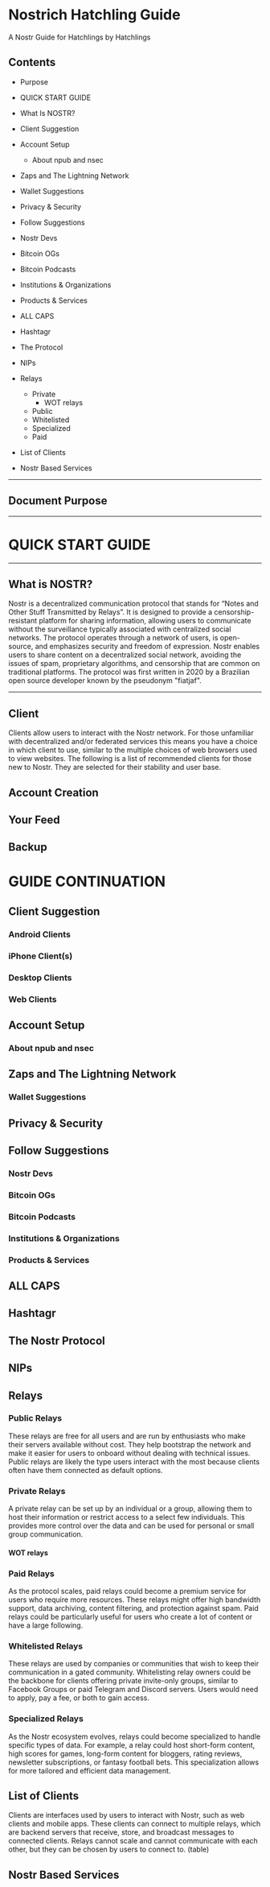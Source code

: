 # Nostrich Hatchling Guide
A Nostr Guide for Hatchlings by Hatchlings 
<!-- document ver 0.2.9
- seperate quick start and full guide
-->
## Contents
- Purpose
- QUICK START GUIDE
- What Is NOSTR?
- Client Suggestion
- Account Setup
  - About npub and nsec
- Zaps and The Lightning Network
- Wallet Suggestions
- Privacy & Security

- Follow Suggestions
 - Nostr Devs
 - Bitcoin OGs
 - Bitcoin Podcasts
 - Institutions & Organizations
 - Products & Services
- ALL CAPS
- Hashtagr
- The Protocol
- NIPs
- Relays
  - Private
    - WOT relays
  - Public
  - Whitelisted
  - Specialized
  - Paid
- List of Clients
- Nostr Based Services
---

## Document Purpose

---

# QUICK START GUIDE

---

## What is NOSTR?
Nostr is a decentralized communication protocol that stands for “Notes and Other Stuff Transmitted by Relays”.
It is designed to provide a censorship-resistant platform for sharing information, allowing users to communicate without the surveillance typically associated with centralized social networks. The protocol operates through a network of users, is open-source, and emphasizes security and freedom of expression. Nostr enables users to share content on a decentralized social network, avoiding the issues of spam, proprietary algorithms, and censorship that are common on traditional platforms. The protocol was first written in 2020 by a Brazilian open source developer known by the pseudonym "fiatjaf".

---

## Client 
Clients allow users to interact with the Nostr network. For those unfamiliar with decentralized and/or federated services this means you have a choice in which client to use, similar to the multiple choices of web browsers used to view websites. The following is a list of recommended clients for those new to Nostr. They are selected for their stability and user base.
## Account Creation
## Your Feed
## Backup
# GUIDE CONTINUATION
## Client Suggestion
### Android Clients
### iPhone Client(s)
### Desktop Clients
### Web Clients
## Account Setup
### About npub and nsec
## Zaps and The Lightning Network
### Wallet Suggestions
## Privacy & Security
## Follow Suggestions
### Nostr Devs
### Bitcoin OGs
### Bitcoin Podcasts
### Institutions & Organizations
### Products & Services
## ALL CAPS
## Hashtagr
## The Nostr Protocol
## NIPs
## Relays
### Public Relays
These relays are free for all users and are run by enthusiasts who make their servers available without cost. They help bootstrap the network and make it easier for users to onboard without dealing with technical issues.
Public relays are likely the type users interact with the most because clients often have them connected as default options.
### Private Relays
A private relay can be set up by an individual or a group, allowing them to host their information or restrict access to a select few individuals. This provides more control over the data and can be used for personal or small group communication.
#### WOT relays
### Paid Relays
As the protocol scales, paid relays could become a premium service for users who require more resources. These relays might offer high bandwidth support, data archiving, content filtering, and protection against spam. Paid relays could be particularly useful for users who create a lot of content or have a large following.
### Whitelisted Relays
These relays are used by companies or communities that wish to keep their communication in a gated community. Whitelisting relay owners could be the backbone for clients offering private invite-only groups, similar to Facebook Groups or paid Telegram and Discord servers. Users would need to apply, pay a fee, or both to gain access.
### Specialized Relays
As the Nostr ecosystem evolves, relays could become specialized to handle specific types of data. For example, a relay could host short-form content, high scores for games, long-form content for bloggers, rating reviews, newsletter subscriptions, or fantasy football bets. This specialization allows for more tailored and efficient data management.
## List of Clients
Clients are interfaces used by users to interact with Nostr, such as web clients and mobile apps. These clients can connect to multiple relays, which are backend servers that receive, store, and broadcast messages to connected clients. Relays cannot scale and cannot communicate with each other, but they can be chosen by users to connect to.
(table) 
## Nostr Based Services
